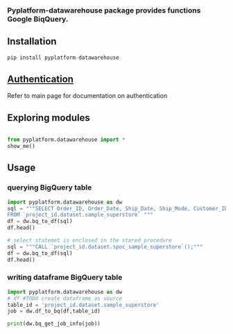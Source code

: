 ### Pyplatform-datawarehouse package provides functions Google BiqQuery.

## Installation
```python
pip install pyplatform-datawarehouse
```
## [Authentication](https://github.com/mhadi813/pyplatform)
Refer to main page for documentation on authentication

## Exploring modules
```python

from pyplatform.datawarehouse import *
show_me()
```

## Usage
### querying BigQuery table
```python
import pyplatform.datawarehouse as dw
sql = """SELECT Order_ID, Order_Date, Ship_Date, Ship_Mode, Customer_ID, Customer_Name, Segment 
FROM `project_id.dataset.sample_superstore` """
df = dw.bq_to_df(sql)
df.head()

# select statemet is enclosed in the stored procedure
sql = """CALL `project_id.dataset.spoc_sample_superstore`();"""
df = dw.bq_to_df(sql)
df.head()

```
### writing dataframe BigQuery table
```python
import pyplatform.datawarehouse as dw
# df #TODO create dataframe as source
table_id = 'project_id.dataset.sample_superstore'
job = dw.df_to_bq(df,table_id)

print(dw.bq_get_job_info(job))

```